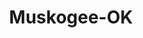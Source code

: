 ---
title: Muskogee-OK
slug: muskogee-ok
f_state:
- cms/state/oklahoma.md
f_locations:
- cms/payday-loan/a-1-check-cashers-197.md
- cms/payday-loan/advance-america-2151.md
- cms/payday-loan/advance-america-3033.md
- cms/payday-loan/cash-express-7252.md
- cms/payday-loan/cash-express-7253.md
- cms/payday-loan/check-go-9895.md
- cms/payday-loan/check-cashing-service-inc-10950.md
- cms/payday-loan/check-cashing-services-inc-10963.md
- cms/payday-loan/check-into-cash-12352.md
- cms/payday-loan/check-into-cash-12365.md
- cms/payday-loan/check-into-cash-inc-13106.md
- cms/payday-loan/crusader-cash-advance-15529.md
- cms/payday-loan/crusader-cash-advance-15532.md
- cms/payday-loan/e-z-check-cashier-16405.md
- cms/payday-loan/e-z-check-cashier-16406.md
- cms/payday-loan/e-z-check-cashiers-16407.md
- cms/payday-loan/e-z-check-cashiers-16408.md
- cms/payday-loan/e-z-check-co-llc-16412.md
- cms/payday-loan/ez-cash-17253.md
- cms/payday-loan/first-america-cash-advance-18346.md
updated-on: '2024-05-30T13:41:28.615Z'
created-on: '2024-05-30T13:41:28.615Z'
published-on: '2024-05-30T13:54:32.469Z'
f_city: Muskogee
layout: '[city].html'
tags: city
---